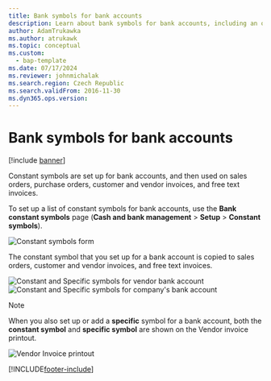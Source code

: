 ```yaml
---
title: Bank symbols for bank accounts
description: Learn about bank symbols for bank accounts, including an outline on setting up a list of constant symbols for bank accounts.
author: AdamTrukawka
ms.author: atrukawk
ms.topic: conceptual
ms.custom: 
  - bap-template
ms.date: 07/17/2024
ms.reviewer: johnmichalak
ms.search.region: Czech Republic
ms.search.validFrom: 2016-11-30
ms.dyn365.ops.version: 
---
```


# Bank symbols for bank accounts

[!include [banner](../../includes/banner.md)]

Constant symbols are set up for bank accounts, and then used on sales orders, purchase orders, customer and vendor invoices, and free text invoices.

To set up a list of constant symbols for bank accounts, use the **Bank constant symbols** page (**Cash and bank management** \> **Setup** \> **Constant symbols**). 


![Constant symbols form](https://github.com/user-attachments/assets/f80fb672-0247-4f61-86cf-c7128024fc66) 


The constant symbol that you set up for a bank account is copied to sales orders, customer and vendor invoices, and free text invoices.

![Constant and Specific symbols for vendor bank account](https://github.com/user-attachments/assets/ed9d4a13-8466-4d83-80b5-bf87344fc9f5)
![Constant and Specific symbols for company's bank account](https://github.com/user-attachments/assets/70f5d2f3-d5e7-47ba-9d02-5e458f793256)


> [!NOTE]
> When you also set up or add a **specific** symbol for a bank account, both the **constant symbol** and **specific symbol** are shown on the Vendor invoice printout.

![Vendor Invoice printout](https://github.com/user-attachments/assets/bba9c55d-7719-45e9-8ae7-9cc564979992)


[!INCLUDE[footer-include](../../../includes/footer-banner.md)]
